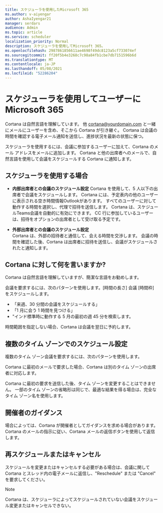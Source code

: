 ```yaml
---
title: スケジューラを使用したMicrosoft 365
ms.author: v-aiyengar
author: AshaIyengar21
manager: serdars
audience: Admin
ms.topic: article
ms.service: scheduler
localization_priority: Normal
description: スケジューラを使用してMicrosoft 365。
ms.openlocfilehash: 2987861856611ae4698f49dc8123a5cf733074ef
ms.sourcegitcommit: ff20f5b4e3268c7c98a84fb1cbe7db7151596b6d
ms.translationtype: MT
ms.contentlocale: ja-JP
ms.lasthandoff: 05/08/2021
ms.locfileid: "52286204"
---
```

# <a name="how-to-use-scheduler-for-microsoft-365"></a>スケジューラを使用してユーザーにMicrosoft 365

Cortana は自然言語を理解しています。 他 cortana@yourdomain.com と一緒にメールにユーザーを含め、そこから Cortana が引き継ぐ。 Cortana は会議の時間を確認する電子メール通知を送信し、進捗状況を最新の状態に保つ。

スケジューラを使用するには、会議に参加するユーザーに加えて、Cortana のメール アドレスをメールに追加します。 Cortana と他の出席者へのメールで、自然言語を使用して会議をスケジュールする Cortana に通知します。  

## <a name="when-to-use-scheduler"></a>スケジューラを使用する場合

- **内部出席者との会議のスケジュール設定** Cortana を使用して、5 人以下の出席者で会議をスケジュールします。 Cortana には、予定表内の他のユーザーに表示される空き時間情報Outlookがあります。 すべてのユーザーに対して動作する時間を選択し、代理で招待を送信します。 Cortana は、スケジュールTeams会議を自動的に有効にできます。 CC 行に参加しているユーザーは、招待をオプションの出席者として受け取る予定です。  

- **外部出席者との会議のスケジュール設定**  
Cortana は、外部の招待者と通信して、会える時間を交渉します。 会議の時間を確認した後、Cortana は出席者に招待を送信し、会議がスケジュールされたと通知します。

## <a name="what-to-say-to-cortana"></a>Cortana に対して何を言いますか?

Cortana は自然言語を理解していますが、簡潔な言語をお勧めします。 

会議を要求するには、次のパターンを使用します。[時間の長さ] 会議 [時間枠] をスケジュールします。  

- 「来週、30 分間の会議をスケジュールする」  
- 「1 月に会う 1 時間を見つける」 
- "インド標準時に動作する 5 月の最初の週 45 分を検索します。 

時間範囲を指定しない場合、Cortana は会議を翌日に予約します。

## <a name="scheduling-across-multiple-time-zones"></a>複数のタイム ゾーンでのスケジュール設定

複数のタイム ゾーン会議を要求するには、次のパターンを使用します。 

Cortana に最初のメールで要求した場合、Cortana は別のタイム ゾーンの出席者に対応します。  

Cortana に最初の要求を送信した後、タイム ゾーンを変更することはできません。 一部のタイム ゾーンの省略形は同じで、最適な結果を得る場合は、完全なタイム ゾーン名を使用します。  

## <a name="organizer-guidance"></a>開催者のガイダンス

場合によっては、Cortana が開催者としてガイダンスを求める場合があります。 Cortana のメールの指示に従い、Cortana メールの返信ボタンを使用して返信します。

## <a name="reschedule-or-cancel"></a>再スケジュールまたはキャンセル

スケジュールを変更またはキャンセルする必要がある場合は、会議に関して Cortana とスレッド内の電子メールに返信し、"Reschedule" または "Cancel" を要求してください。 

> [!NOTE]
> Cortana は、スケジューラによってスケジュールされていない会議をスケジュール変更またはキャンセルできない。  
